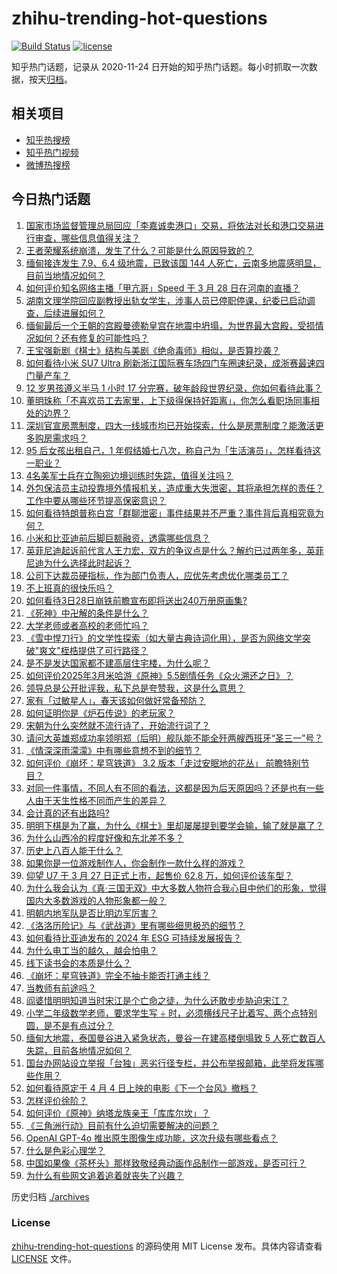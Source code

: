 # zhihu-trending-hot-questions

[![Build Status](https://github.com/justjavac/zhihu-trending-hot-questions/workflows/ci/badge.svg?branch=master)](https://github.com/justjavac/zhihu-trending-hot-questions/actions)
[![license](https://img.shields.io/github/license/justjavac/zhihu-trending-hot-questions)](https://github.com/justjavac/zhihu-trending-hot-questions/blob/master/LICENSE)

知乎热门话题，记录从 2020-11-24
日开始的知乎热门话题。每小时抓取一次数据，按天[归档](./archives)。

## 相关项目

- [知乎热搜榜](https://github.com/justjavac/zhihu-trending-top-search)
- [知乎热门视频](https://github.com/justjavac/zhihu-trending-hot-video)
- [微博热搜榜](https://github.com/justjavac/weibo-trending-hot-search)

## 今日热门话题

<!-- BEGIN -->
<!-- 最后更新时间 Sat Mar 29 2025 07:19:06 GMT+0800 (China Standard Time) -->

1. [国家市场监督管理总局回应「李嘉诚卖港口」交易，将依法对长和港口交易进行审查，哪些信息值得关注？](https://www.zhihu.com/question/1889048882111017700)
1. [王者荣耀系统崩溃，发生了什么？可能是什么原因导致的？](https://www.zhihu.com/question/1889065612266922500)
1. [缅甸接连发生 7.9、6.4 级地震，已致该国 144 人死亡，云南多地震感明显，目前当地情况如何？](https://www.zhihu.com/question/1888963932565238300)
1. [如何评价知名网络主播「甲亢哥」Speed 于 3 月 28 日在河南的直播？](https://www.zhihu.com/question/1888965447984060400)
1. [湖南文理学院回应副教授出轨女学生，涉事人员已停职停课，纪委已启动调查，后续进展如何？](https://www.zhihu.com/question/1889006146125272800)
1. [缅甸最后一个王朝的宫殿曼德勒皇宫在地震中坍塌，为世界最大宫殿，受损情况如何？还有修复的可能性吗？](https://www.zhihu.com/question/1889038094277239800)
1. [王宝强新剧《棋士》结构与美剧《绝命毒师》相似，是否算抄袭？](https://www.zhihu.com/question/1888624416184854300)
1. [如何看待小米 SU7 Ultra 刷新浙江国际赛车场四门车圈速纪录，成浙赛最速四门量产车？](https://www.zhihu.com/question/1888896330866354000)
1. [12 岁男孩遵义半马 1 小时 17 分完赛，破年龄段世界纪录，你如何看待此事？](https://www.zhihu.com/question/1888888903878018300)
1. [董明珠称「不喜欢员工去家里，上下级得保持好距离」，你怎么看职场同事相处的边界？](https://www.zhihu.com/question/1888601791404410600)
1. [深圳官宣房票制度，四大一线城市均已开始探索，什么是房票制度？能激活更多购房需求吗？](https://www.zhihu.com/question/1888719532350207200)
1. [95 后女孩出租自己，1 年假结婚七八次，称自己为「生活演员」，怎样看待这一职业？](https://www.zhihu.com/question/1888955264016806000)
1. [4名美军士兵在立陶宛边境训练时失踪，值得关注吗？](https://www.zhihu.com/question/1888509227649176600)
1. [外包保洁员主动投靠境外情报机关，造成重大失泄密，其将承担怎样的责任？工作中要从哪些环节提高保密意识？](https://www.zhihu.com/question/1888901710124115000)
1. [如何看待特朗普称白宫「群聊泄密」事件结果并不严重？事件背后真相究竟为何？](https://www.zhihu.com/question/1888527619345080600)
1. [小米和比亚迪前后脚巨额融资，透露哪些信息？](https://www.zhihu.com/question/1888198672535217200)
1. [英菲尼迪起诉前代言人王力宏，双方的争议点是什么？解约已过两年多，英菲尼迪为什么选择此时起诉？](https://www.zhihu.com/question/1888276264378397200)
1. [公司下达裁员硬指标，作为部门负责人，应优先考虑优化哪类员工？](https://www.zhihu.com/question/15649248309)
1. [不上班真的很快乐吗？](https://www.zhihu.com/question/511176634)
1. [如何看待3日28日崩铁前瞻宣布即将送出240万册原画集?](https://www.zhihu.com/question/1889049534849591300)
1. [《死神》中卍解的条件是什么？](https://www.zhihu.com/question/566537850)
1. [大学老师或者高校的老师忙吗？](https://www.zhihu.com/question/13192526421)
1. [《雪中悍刀行》的文学性探索（如大量古典诗词化用），是否为网络文学突破"爽文"桎梏提供了可行路径？](https://www.zhihu.com/question/15196763362)
1. [是不是发达国家都不建高层住宅楼，为什么呢？](https://www.zhihu.com/question/337396249)
1. [如何评价2025年3月米哈游《原神》5.5剧情任务《众火溯还之日》？](https://www.zhihu.com/question/15658466476)
1. [领导总是公开批评我，私下总是夸赞我，这是什么意思？](https://www.zhihu.com/question/14620432955)
1. [家有「过敏星人」，春天该如何做好常备预防？](https://www.zhihu.com/question/15614242613)
1. [如何证明你是《炉石传说》的老玩家？](https://www.zhihu.com/question/15488860668)
1. [宋朝为什么突然就不流行诗了，开始流行词了？](https://www.zhihu.com/question/15346704152)
1. [请问大英雄郑成功率领明郑（后明）舰队能不能全歼两艘西班牙“圣三一”号？](https://www.zhihu.com/question/13952037530)
1. [《情深深雨濛濛》中有哪些意想不到的细节？](https://www.zhihu.com/question/402216441)
1. [如何评价《崩坏：星穹铁道》 3.2 版本「走过安眠地的花丛」 前瞻特别节目？](https://www.zhihu.com/question/15748053847)
1. [对同一件事情，不同人有不同的看法，这都是因为后天原因吗？还是也有一些人由于天生性格不同而产生的差异？](https://www.zhihu.com/question/15691975511)
1. [会计真的还有出路吗?](https://www.zhihu.com/question/656962932)
1. [明明下棋是为了赢，为什么《棋士》里却屡屡提到要学会输，输了就是赢了？](https://www.zhihu.com/question/15748517084)
1. [为什么山西冷的程度好像和东北差不多？](https://www.zhihu.com/question/15056012615)
1. [历史上八百人能干什么？](https://www.zhihu.com/question/14904427856)
1. [如果你是一位游戏制作人，你会制作一款什么样的游戏？](https://www.zhihu.com/question/12542362417)
1. [仰望 U7 于 3 月 27 日正式上市，起售价 62.8 万，如何评价该车型？](https://www.zhihu.com/question/1888699890990818800)
1. [为什么我会认为《真·三国无双》中大多数人物符合我心目中他们的形象，觉得国内大多数游戏的人物形象都一般？](https://www.zhihu.com/question/494982186)
1. [明朝内地军队是否比明边军厉害？](https://www.zhihu.com/question/629830077)
1. [《洛洛历险记》与《武战道》里有哪些细思极恐的细节？](https://www.zhihu.com/question/50056748)
1. [如何看待比亚迪发布的 2024 年 ESG 可持续发展报告？](https://www.zhihu.com/question/1888185178603623000)
1. [为什么电工当的越久，越会怕电？](https://www.zhihu.com/question/1887624089100845000)
1. [线下读书会的本质是什么？](https://www.zhihu.com/question/501415308)
1. [《崩坏：星穹铁道》完全不抽卡能否打通主线？](https://www.zhihu.com/question/1885676772642755800)
1. [当教师有前途吗？](https://www.zhihu.com/question/31995497)
1. [阎婆惜明明知道当时宋江是个亡命之徒，为什么还敢步步胁迫宋江？](https://www.zhihu.com/question/15392050596)
1. [小学二年级数学老师，要求学生写 ÷ 时，必须横线尺子比着写、两个点特别圆，是不是有点过分？](https://www.zhihu.com/question/452000285)
1. [缅甸大地震，泰国曼谷进入紧急状态，曼谷一在建高楼倒塌致 5 人死亡数百人失踪，目前各地情况如何？](https://www.zhihu.com/question/1888961849069905200)
1. [国台办网站设立举报「台独」恶劣行径专栏，并公布举报邮箱，此举将发挥哪些作用？](https://www.zhihu.com/question/15739110762)
1. [如何看待原定于 4 月 4 日上映的电影《下一个台风》撤档？](https://www.zhihu.com/question/1888953374445106200)
1. [怎样评价徐阶？](https://www.zhihu.com/question/32297808)
1. [如何评价《原神》纳塔龙族亲王「库库尔坎」？](https://www.zhihu.com/question/1888495778902824400)
1. [《三角洲行动》目前有什么迫切需要解决的问题？](https://www.zhihu.com/question/1886747112609395500)
1. [OpenAI GPT-4o 推出原生图像生成功能，这次升级有哪些看点？](https://www.zhihu.com/question/15735401526)
1. [什么是色彩心理学？](https://www.zhihu.com/question/19726318)
1. [中国如果像《茶杯头》那样致敬经典动画作品制作一部游戏，是否可行？](https://www.zhihu.com/question/15297421977)
1. [为什么有些网文追着追着就丧失了兴趣？](https://www.zhihu.com/question/15400280341)

<!-- END -->

历史归档 [./archives](./archives)

### License

[zhihu-trending-hot-questions](https://github.com/justjavac/zhihu-trending-hot-questions)
的源码使用 MIT License 发布。具体内容请查看 [LICENSE](./LICENSE) 文件。
